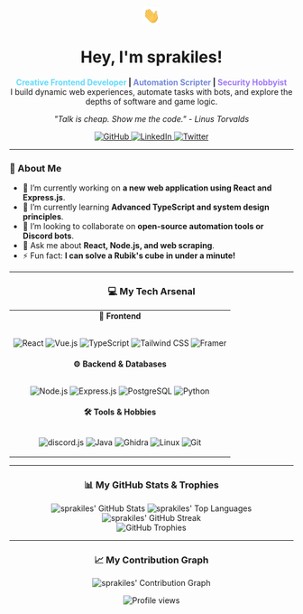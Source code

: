 <!--
  Hello World! This is the v4 of my profile.
  Designed to be a comprehensive and professional showcase of my skills.
-->

<!-- Header -->
<div align="center">
  <img src="https://raw.githubusercontent.com/ABSphreak/ABSphreak/master/gifs/Hi.gif" width="30px">
  <h1 align="center">Hey, I'm sprakiles!</h1>
  <p align="center">
    <strong><font color="#61DAFB">Creative Frontend Developer</font> | <font color="#7289DA">Automation Scripter</font> | <font color="#A076F9">Security Hobbyist</font></strong>
    <br>
    I build dynamic web experiences, automate tasks with bots, and explore the depths of software and game logic.
  </p>
  
  <!-- Quote -->
  <p align="center">
    <i>"Talk is cheap. Show me the code." - Linus Torvalds</i>
  </p>

  <!-- Social Links -->
  <p align="center">
    <a href="https://github.com/sprakiles" target="_blank">
      <img src="https://img.shields.io/badge/GitHub-100000?style=for-the-badge&logo=github&logoColor=white" alt="GitHub">
    </a>
    <a href="https://www.linkedin.com/in/mahmoud-eid-282581386/" target="_blank">
      <img src="https://img.shields.io/badge/LinkedIn-0077B5?style=for-the-badge&logo=linkedin&logoColor=white" alt="LinkedIn">
    </a>
    <a href="https://x.com/Mahmoud97986763" target="_blank">
      <img src="https://img.shields.io/badge/Twitter-1DA1F2?style=for-the-badge&logo=twitter&logoColor=white" alt="Twitter">
    </a>
  </p>
</div>

---

<!-- About Me Section -->
<div align="left">
  <h3>🚀 About Me</h3>
  <ul>
    <li>🔭 I’m currently working on <strong>a new web application using React and Express.js</strong>.</li>
    <li>🌱 I’m currently learning <strong>Advanced TypeScript and system design principles</strong>.</li>
    <li>👯 I’m looking to collaborate on <strong>open-source automation tools or Discord bots</strong>.</li>
    <li>💬 Ask me about <strong>React, Node.js, and web scraping</strong>.</li>
    <li>⚡ Fun fact: <strong>I can solve a Rubik's cube in under a minute!</strong></li>
  </ul>
</div>

---

<!-- Tech Arsenal Section -->
<h3 align="center">💻 My Tech Arsenal</h3>

<table align="center" width="100%">
  <tr>
    <td align="center">
      <strong>🎨 Frontend</strong><br><br>
      <p>
        <img src="https://img.shields.io/badge/React-20232A?style=for-the-badge&logo=react&logoColor=61DAFB" alt="React">
        <img src="https://img.shields.io/badge/Vue.js-35495E?style=for-the-badge&logo=vuedotjs&logoColor=4FC08D" alt="Vue.js">
        <img src="https://img.shields.io/badge/TypeScript-3178C6?style=for-the-badge&logo=typescript&logoColor=white" alt="TypeScript">
        <img src="https://img.shields.io/badge/Tailwind_CSS-38B2AC?style=for-the-badge&logo=tailwind-css&logoColor=white" alt="Tailwind CSS">
        <img src="https://img.shields.io/badge/Framer-0055FF?style=for-the-badge&logo=framer&logoColor=white" alt="Framer">
      </p>
    </td>
  </tr>
  <tr>
    <td align="center">
      <strong>⚙️ Backend & Databases</strong><br><br>
      <p>
        <img src="https://img.shields.io/badge/Node.js-339933?style=for-the-badge&logo=nodedotjs&logoColor=white" alt="Node.js">
        <img src="https://img.shields.io/badge/Express.js-000000?style=for-the-badge&logo=express&logoColor=white" alt="Express.js">
        <img src="https://img.shields.io/badge/PostgreSQL-4169E1?style=for-the-badge&logo=postgresql&logoColor=white" alt="PostgreSQL">
        <img src="https://img.shields.io/badge/Python-3776AB?style=for-the-badge&logo=python&logoColor=white" alt="Python">
      </p>
    </td>
  </tr>
  <tr>
    <td align="center">
      <strong>🛠️ Tools & Hobbies</strong><br><br>
      <p>
        <img src="https://img.shields.io/badge/discord.js-5865F2?style=for-the-badge&logo=discord&logoColor=white" alt="discord.js">
        <img src="https://img.shields.io/badge/Java-ED8B00?style=for-the-badge&logo=openjdk&logoColor=white" alt="Java">
        <img src="https://img.shields.io/badge/Ghidra-4A4A4A?style=for-the-badge" alt="Ghidra">
        <img src="https://img.shields.io/badge/Linux-FCC624?style=for-the-badge&logo=linux&logoColor=black" alt="Linux">
        <img src="https://img.shields.io/badge/Git-F05032?style=for-the-badge&logo=git&logoColor=white" alt="Git">
      </p>
    </td>
  </tr>
</table>

---

<!-- GitHub Stats & Trophies Section -->
<h3 align="center">📊 My GitHub Stats & Trophies</h3>
<div align="center">
  <!-- Stats & Languages -->
  <img src="https://github-readme-stats.vercel.app/api?username=sprakiles&theme=tokyonight&show_icons=true&hide_border=true&count_private=true&rank_icon=github" alt="sprakiles' GitHub Stats"/>
  <img src="https://github-readme-stats.vercel.app/api/top-langs/?username=sprakiles&layout=compact&theme=tokyonight&hide_border=true" alt="sprakiles' Top Languages"/>
  <br>
  <!-- Streak -->
  <img src="https://streak-stats.demolab.com?user=sprakiles&theme=tokyonight&hide_border=true" alt="sprakiles' GitHub Streak"/>
  <br>
  <!-- Trophies -->
  <img src="https://github-profile-trophy.vercel.app/?username=sprakiles&theme=tokyonight&row=1&column=7&margin-w=15&margin-h=15" alt="GitHub Trophies"/>
</div>

---

<div align="center">
  <h3 align="center">📈 My Contribution Graph</h3>
  <img src="https://github-contributions.vercel.app/api/v1/sprakiles" alt="sprakiles' Contribution Graph">
</div>

<!-- Profile Views -->
<p align="center">
  <img src="https://komarev.com/ghpvc/?username=sprakiles&style=flat-square&color=blueviolet" alt="Profile views">
</p>
